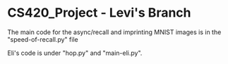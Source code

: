 # CS420_Project - Levi's Branch

The main code for the async/recall and imprinting MNIST images is in the "speed-of-recall.py" file

Eli's code is under "hop.py" and "main-eli.py". 